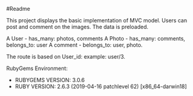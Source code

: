 #Readme

This project displays the basic implementation of MVC model. Users can post and comment on the images. The data is preloaded. 


A User - has_many: photos, comments 
A Photo - has_many: comments, belongs_to: user
A comment - belongs_to: user, photo.

The route is based on User_id: example: user/3.



RubyGems Environment:
  - RUBYGEMS VERSION: 3.0.6
  - RUBY VERSION: 2.6.3 (2019-04-16 patchlevel 62) [x86_64-darwin18]

